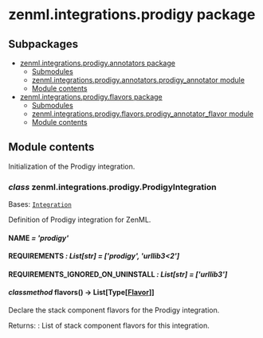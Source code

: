# zenml.integrations.prodigy package

## Subpackages

* [zenml.integrations.prodigy.annotators package](zenml.integrations.prodigy.annotators.md)
  * [Submodules](zenml.integrations.prodigy.annotators.md#submodules)
  * [zenml.integrations.prodigy.annotators.prodigy_annotator module](zenml.integrations.prodigy.annotators.md#zenml-integrations-prodigy-annotators-prodigy-annotator-module)
  * [Module contents](zenml.integrations.prodigy.annotators.md#module-contents)
* [zenml.integrations.prodigy.flavors package](zenml.integrations.prodigy.flavors.md)
  * [Submodules](zenml.integrations.prodigy.flavors.md#submodules)
  * [zenml.integrations.prodigy.flavors.prodigy_annotator_flavor module](zenml.integrations.prodigy.flavors.md#zenml-integrations-prodigy-flavors-prodigy-annotator-flavor-module)
  * [Module contents](zenml.integrations.prodigy.flavors.md#module-contents)

## Module contents

Initialization of the Prodigy integration.

### *class* zenml.integrations.prodigy.ProdigyIntegration

Bases: [`Integration`](zenml.integrations.md#zenml.integrations.integration.Integration)

Definition of Prodigy integration for ZenML.

#### NAME *= 'prodigy'*

#### REQUIREMENTS *: List[str]* *= ['prodigy', 'urllib3<2']*

#### REQUIREMENTS_IGNORED_ON_UNINSTALL *: List[str]* *= ['urllib3']*

#### *classmethod* flavors() → List[Type[[Flavor](zenml.stack.md#zenml.stack.flavor.Flavor)]]

Declare the stack component flavors for the Prodigy integration.

Returns:
: List of stack component flavors for this integration.
